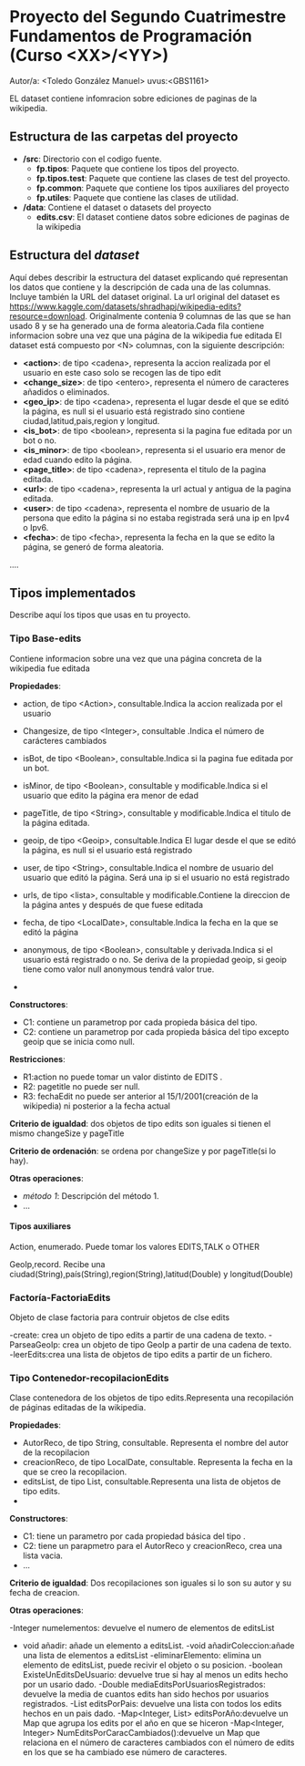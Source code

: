 # Proyecto del Segundo Cuatrimestre Fundamentos de Programación (Curso  \<XX\>/\<YY\>)
Autor/a: \<Toledo González Manuel\>   uvus:\<GBS1161\>


EL dataset contiene infomracion sobre ediciones de paginas de la wikipedia.

## Estructura de las carpetas del proyecto

* **/src**: Directorio con el codigo fuente.
  * **fp.tipos**: Paquete que contiene los tipos del proyecto.
  * **fp.tipos.test**: Paquete que contiene las clases de test del proyecto.
  * **fp.common**: Paquete que contiene los tipos auxiliares del proyecto
  * **fp.utiles**:  Paquete que contiene las clases de utilidad. 
* **/data**: Contiene el dataset o datasets del proyecto
    * **edits.csv**: El dataset contiene datos sobre ediciones de paginas de la wikipedia
    
    
## Estructura del *dataset*

Aquí debes describir la estructura del dataset explicando qué representan los datos que contiene y la descripción de cada una de las columnas. Incluye también la URL del dataset original.
La url original del dataset es https://www.kaggle.com/datasets/shradhapj/wikipedia-edits?resource=download.
Originalmente contenia 9 columnas de las que se han usado 8 y se ha generado una de forma aleatoria.Cada fila contiene informacion sobre una vez que una página de la wikipedia fue editada
El dataset está compuesto por \<N\> columnas, con la siguiente descripción:

* **\<action>**: de tipo \<cadena\>, representa la accion realizada por el usuario en este caso solo se recogen las de tipo edit
* **\<change_size>**: de tipo \<entero\>, representa el número de caracteres añadidos o eliminados.
* **\<geo_ip>**: de tipo \<cadena\>, representa el lugar desde el que se editó la página, es null si el usuario está registrado sino contiene ciudad,latitud,pais,region y longitud.
* **\<is_bot>**: de tipo \<boolean\>, representa si la pagina fue editada por un bot o no.
* **\<is_minor>**: de tipo \<boolean\>, representa si el usuario era menor de edad cuando edito la página.
* **\<page_title>**: de tipo \<cadena\>, representa el titulo de la pagina editada.
* **\<url>**: de tipo \<cadena\>, representa la url actual y antigua de la pagina editada.
* **\<user>**: de tipo \<cadena\>, representa el nombre de usuario de la persona que edito la página si no estaba registrada será una ip en Ipv4 o Ipv6.
* **\<fecha>**: de tipo \<fecha\>, representa la fecha en la que se edito la página, se generó de forma aleatoria.

....

## Tipos implementados

Describe aquí los tipos que usas en tu proyecto.

### Tipo Base-edits
Contiene informacion sobre una vez que una página concreta de la wikipedia fue editada

**Propiedades**:

- action, de tipo \<Action\>, consultable.Indica la accion realizada por el usuario 
- Changesize, de tipo \<Integer\>, consultable .Indica el número de carácteres cambiados 
- isBot, de tipo \<Boolean\>, consultable.Indica si la pagina fue editada por un bot.
- isMinor, de tipo \<Boolean\>, consultable y modificable.Indica si el usuario que edito la página era menor de edad 
- pageTitle, de tipo \<String\>, consultable y modificable.Indica el titulo de la página editada.
- geoip, de tipo \<Geoip\>, consultable.Indica El lugar desde el que se editó la página, es null si el usuario está registrado 
- user, de tipo \<String\>, consultable.Indica el nombre de usuario del usuario que editó la página. Será una ip si el usuario no está registrado 
- urls, de tipo \<lista\>, consultable y modificable.Contiene la direccion de la página antes y después de que fuese editada
- fecha, de tipo \<LocalDate\>, consultable.Indica la fecha en la que se editó la página
- anonymous, de tipo \<Boolean\>, consultable y derivada.Indica si el usuario está registrado o no. Se deriva de la propiedad geoip, si geoip tiene como valor null anonymous tendrá valor true.

- 
**Constructores**: 

- C1: contiene un parametrop por cada propieda básica del tipo.
- C2:  contiene un parametrop por cada propieda básica del tipo excepto geoip que se inicia como null.

**Restricciones**:
 
- R1:action no puede tomar un valor distinto de EDITS .
- R2: pagetitle no puede ser null.
- R3: fechaEdit no puede ser anterior al 15/1/2001(creación de la wikipedia) ni posterior a la fecha actual
 

**Criterio de igualdad**: dos objetos de tipo edits son iguales si tienen el mismo changeSize y pageTitle

**Criterio de ordenación**: se ordena por changeSize y por pageTitle(si lo hay).

**Otras operaciones**:
 
-	_método 1_: Descripción del método 1.
- ...

#### Tipos auxiliares
Action, enumerado. Puede tomar los valores EDITS,TALK o OTHER

GeoIp,record. Recibe una ciudad(String),país(String),region(String),latitud(Double) y longitud(Double)
### Factoría-FactoriaEdits
Objeto de clase factoria para contruir objetos de clse edits

-create: crea un objeto de tipo edits a partir de una cadena de texto. 
-ParseaGeoIp: crea un objeto de tipo GeoIp a partir de una cadena de texto.
-leerEdits:crea una lista de objetos de tipo edits a partir de un fichero.

### Tipo Contenedor-recopilacionEdits

Clase contenedora de los objetos de tipo edits.Representa una recopilación de páginas editadas de la wikipedia.

**Propiedades**:

- AutorReco, de tipo String, consultable. Representa el nombre del autor de la recopilacion
- creacionReco, de tipo LocalDate, consultable. Representa la fecha en la que se creo la recopilacion.
 - editsList, de tipo List, consultable.Representa una lista de objetos de tipo edits.
- 
**Constructores**: 

- C1: tiene un parametro por cada propiedad básica del tipo .
- C2: tiene un parapmetro para el AutorReco y creacionReco, crea una lista vacia.
- ...


**Criterio de igualdad**: Dos recopilaciones son iguales si lo son su autor y su fecha de creacion.



**Otras operaciones**:
 
-Integer numelementos: devuelve el numero de elementos de editsList
- void añadir: añade un elemento a editsList.
-void añadirColeccion:añade una lista de elementos a editsList
-eliminarElemento: elimina un elemento de editsList, puede recivir el objeto o su posicion.
-boolean ExisteUnEditsDeUsuario: devuelve true si hay al menos un edits hecho por un usario dado.
-Double mediaEditsPorUsuariosRegistrados: devuelve la media  de cuantos edits han sido hechos por usuarios registrados.
-List<edits> editsPorPais: devuelve una lista con todos los edits hechos en un pais dado.
-Map<Integer, List<edits>> editsPorAño:devuelve un Map que agrupa los edits por el año en que se hiceron
-Map<Integer, Integer> NumEditsPorCaracCambiados():devuelve un Map que relaciona en el número de caracteres cambiados con el número de edits en los que se ha cambiado ese número de caracteres.
